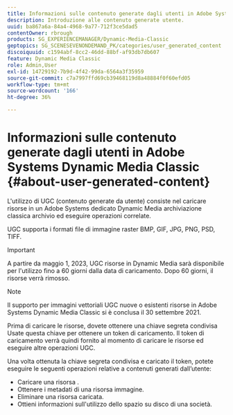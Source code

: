 ```yaml
---
title: Informazioni sulle contenuto generate dagli utenti in Adobe Systems Dynamic Media Classic
description: Introduzione alle contenuto generate utente.
uuid: ba867a6a-84a4-4968-9a77-712f3ce5dad5
contentOwner: rbrough
products: SG_EXPERIENCEMANAGER/Dynamic-Media-Classic
geptopics: SG_SCENESEVENONDEMAND_PK/categories/user_generated_content
discoiquuid: c1594abf-8cc2-46dd-88bf-af93db7db607
feature: Dynamic Media Classic
role: Admin,User
exl-id: 14729192-7b9d-4f42-99da-6564a3f35959
source-git-commit: c7a7997ffd69cb39468119d8a48884f0f60efd05
workflow-type: tm+mt
source-wordcount: '166'
ht-degree: 36%

---
```


# Informazioni sulle contenuto generate dagli utenti in Adobe Systems Dynamic Media Classic {#about-user-generated-content}

L&#39;utilizzo di UGC (contenuto generate da utente) consiste nel caricare risorse in un Adobe Systems dedicato Dynamic Media archiviazione classica archivio ed eseguire operazioni correlate.

UGC supporta i formati file di immagine raster BMP, GIF, JPG, PNG, PSD, TIFF.

>[!IMPORTANT]
>
>A partire da maggio 1, 2023, UGC risorse in Dynamic Media sarà disponibile per l&#39;utilizzo fino a 60 giorni dalla data di caricamento. Dopo 60 giorni, il risorse verrà rimosso.

<!-- * Vector: AI, EPS (EPS files from Adobe Illustrator 2018 are not supported), PDF (only when the PDF file is previously opened and saved in Adobe Illustrator CS6) -->

>[!NOTE]
>
>Il supporto per immagini vettoriali UGC nuove o esistenti risorse in Adobe Systems Dynamic Media Classic si è conclusa il 30 settembre 2021.

Prima di caricare le risorse, dovete ottenere una chiave segreta condivisa Usate questa chiave per ottenere un token di caricamento. Il token di caricamento verrà quindi fornito al momento di caricare le risorse ed eseguire altre operazioni UGC.

Una volta ottenuta la chiave segreta condivisa e caricato il token, potete eseguire le seguenti operazioni relative a contenuti generati dall’utente:

* Caricare una risorsa .
* Ottenere i metadati di una risorsa immagine.
* Eliminare una risorsa caricata.
* Ottieni informazioni sull&#39;utilizzo dello spazio su disco di una società.
